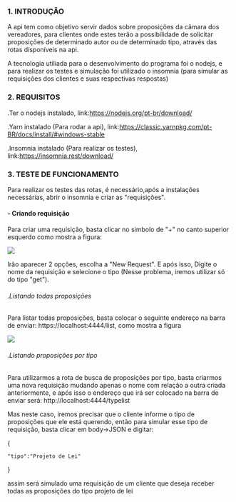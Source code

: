 ### 1. INTRODUÇÃO

A api tem como objetivo servir dados sobre proposições da câmara dos vereadores, para clientes onde estes terão a possibilidade de solicitar proposições de determinado autor ou de determinado tipo, através das rotas disponíveis na api.

A tecnologia utiliada para o desenvolvimento do programa foi o nodejs, e para realizar os testes e simulação foi utilizado o insomnia (para simular as requisições dos clientes e suas respectivas respostas)

### 2. REQUISITOS

.Ter o nodejs instalado, link:https://nodejs.org/pt-br/download/

.Yarn instalado (Para rodar a api), link:https://classic.yarnpkg.com/pt-BR/docs/install/#windows-stable

.Insomnia instalado (Para realizar os testes), link:https://insomnia.rest/download/

### 3. TESTE DE FUNCIONAMENTO

Para realizar os testes das rotas, é necessário,após a instalações necessárias, abrir o insomnia e criar as "requisições".

#### - Criando requisição


Para criar uma requisição, basta clicar no simbolo de "+" no canto superior esquerdo como mostra a figura:

![](https://uploaddeimagens.com.br/images/002/529/728/original/print_criar.png?1583718777)

Irão aparecer 2 opções, escolha a "New Request". E após isso, Digite o nome da requisição e selecione o tipo (Nesse problema, iremos utilizar só do tipo "get").

###### .Listando todas proposições

Para listar todas proposições, basta colocar o seguinte endereço na barra de enviar: https://localhost:4444/list, como mostra a figura

![](https://uploaddeimagens.com.br/images/002/529/748/original/endere%C3%A7o_list.png?1583719840)

###### .Listando proposições por tipo

Para utilizarmos a rota de busca de proposições por tipo, basta criarmos uma nova requisição mudando apenas o nome com relação a outra criada anteriormente, e após isso o endereço que irá ser colocado na barra de enviar será: http://localhost:4444/typelist

Mas neste caso, iremos precisar que o cliente informe o tipo de proposições que ele está querendo, então para simular esse tipo de requisição, basta clicar em body->JSON e digitar:

  {

    "tipo":"Projeto de Lei"

  }

assim será simulado uma requisição de um cliente que deseja receber todas as proposições do tipo projeto de lei

